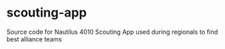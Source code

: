 # scouting-app
Source code for Nautilus 4010 Scouting App used during regionals to find best alliance teams
